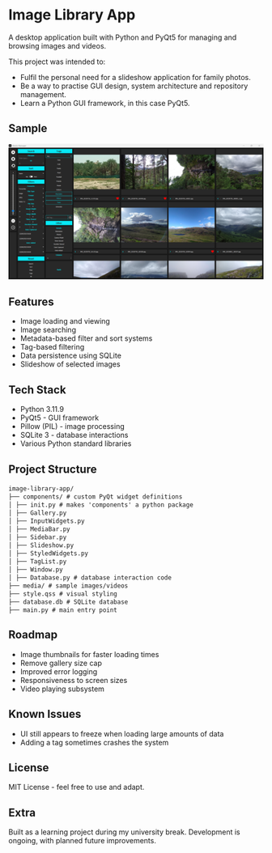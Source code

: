 
# Image Library App

A desktop application built with Python and PyQt5 for managing and browsing images and videos.

This project was intended to:
- Fulfil the personal need for a slideshow application for family photos.
- Be a way to practise GUI design, system architecture and repository management.
- Learn a Python GUI framework, in this case PyQt5.

## Sample

![App Screenshot](screenshot.png)

## Features

- Image loading and viewing
- Image searching
- Metadata-based filter and sort systems
- Tag-based filtering
- Data persistence using SQLite
- Slideshow of selected images

## Tech Stack

- Python 3.11.9
- PyQt5 - GUI framework
- Pillow (PIL) - image processing  
- SQLite 3 - database interactions
- Various Python standard libraries

## Project Structure

```text
image-library-app/
├── components/ # custom PyQt widget definitions
│ ├── init.py # makes 'components' a python package
│ ├── Gallery.py
│ ├── InputWidgets.py
│ ├── MediaBar.py
│ ├── Sidebar.py
│ ├── Slideshow.py
│ ├── StyledWidgets.py
│ ├── TagList.py
│ ├── Window.py
│ ├── Database.py # database interaction code
├── media/ # sample images/videos
├── style.qss # visual styling
├── database.db # SQLite database
├── main.py # main entry point
```

## Roadmap

- Image thumbnails for faster loading times
- Remove gallery size cap
- Improved error logging
- Responsiveness to screen sizes
- Video playing subsystem

## Known Issues

- UI still appears to freeze when loading large amounts of data
- Adding a tag sometimes crashes the system

## License

MIT License - feel free to use and adapt.

## Extra

Built as a learning project during my university break. Development is ongoing, with planned future improvements.
